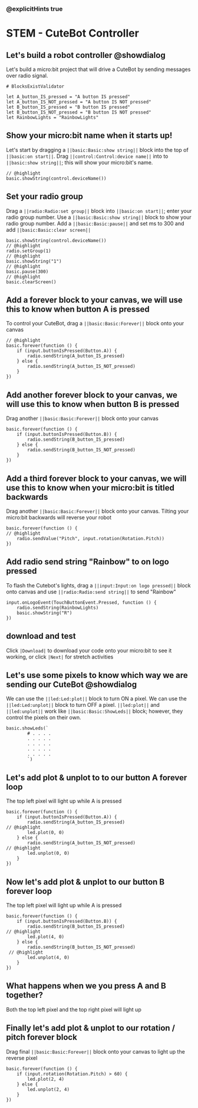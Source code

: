 ### @explicitHints true
# STEM - CuteBot Controller 
## Let's build a robot controller  @showdialog
Let's build a micro:bit project that will drive a CuteBot by sending messages over radio signal.
```validation.global
# BlocksExistValidator
```
```template
let A_button_IS_pressed = "A button IS pressed"
let A_button_IS_NOT_pressed = "A button IS NOT pressed"
let B_button_IS_pressed = "B button IS pressed"
let B_button_IS_NOT_pressed = "B button IS NOT pressed"
let RainbowLights = "RainbowLights"

```
## Show your micro:bit name when it starts up!
Let's start by dragging a ``||basic:Basic:show string||`` block into the top of ``||basic:on start||``.
Drag ``||control:Control:device name||`` into to ``||basic:show string||``; this will show your micro:bit's name. 

```blocks
// @highlight
basic.showString(control.deviceName())
```
## Set your radio group
Drag a ``||radio:Radio:set group||`` block into ``||basic:on start||``; enter your radio group number.
Use a ``||basic:Basic:show string||`` block to show your radio group number. 
Add a ``||basic:Basic:pause||`` and set ms to 300 and add ``||basic:Basic:clear screen||``
```blocks
basic.showString(control.deviceName())
// @highlight
radio.setGroup(1)
// @highlight
basic.showString("1")
// @highlight
basic.pause(300)
// @highlight
basic.clearScreen()
```
## Add a forever block to your canvas, we will use this to know when button A is pressed
To control your CuteBot, drag a ``||basic:Basic:Forever||`` block onto your canvas
```blocks
// @highlight
basic.forever(function () {
    if (input.buttonIsPressed(Button.A)) {
        radio.sendString(A_button_IS_pressed)
    } else {
        radio.sendString(A_button_IS_NOT_pressed)
    }
})
```
## Add another forever block to your canvas, we will use this to know when button B is pressed
Drag another ``||basic:Basic:Forever||`` block onto your canvas
```blocks
basic.forever(function () {
    if (input.buttonIsPressed(Button.B)) {
        radio.sendString(B_button_IS_pressed)
    } else {
        radio.sendString(B_button_IS_NOT_pressed)
    }
})
```
## Add a third forever block to your canvas, we will use this to know when your micro:bit is titled backwards
Drag another ``||basic:Basic:Forever||`` block onto your canvas. Tilting your micro:bit backwards will reverse your robot
```blocks
basic.forever(function () {
// @highlight
    radio.sendValue("Pitch", input.rotation(Rotation.Pitch))
})
```

## Add radio send string "Rainbow" to on logo pressed 
To flash the Cutebot's lights, drag a ``||input:Input:on logo pressed||`` block onto canvas and use ``||radio:Radio:send string||`` to send "Rainbow" 
```blocks
input.onLogoEvent(TouchButtonEvent.Pressed, function () {
    radio.sendString(RainbowLights)
    basic.showString("R")
})
```
## download and test
Click ``|Download|`` to download your code onto your micro:bit to see it working, or click ``|Next|`` for stretch activities

## Let's use some pixels to know which way we are sending our CuteBot  @showdialog
We can use the ``||led:Led:plot||`` block to turn ON a pixel.
We can use the ``||led:Led:unplot||`` block to turn OFF a pixel.
``||led:plot||`` and ``||led:unplot||`` work like ``||basic:Basic:ShowLeds||`` block; however, they control the pixels on their own.
```blocks
basic.showLeds(`
        # . . . .
        . . . . .
        . . . . .
        . . . . .
        . . . . .
        `)
```

## Let's add plot & unplot to to our button A forever loop
The top left pixel will light up while A is pressed
```blocks
basic.forever(function () {
    if (input.buttonIsPressed(Button.A)) {
        radio.sendString(A_button_IS_pressed)
// @highlight
        led.plot(0, 0)
    } else {
        radio.sendString(A_button_IS_NOT_pressed)
// @highlight
        led.unplot(0, 0)
    }
})
```
## Now let's add plot & unplot to our button B forever loop
The top left pixel will light up while A is pressed
```blocks
basic.forever(function () {
    if (input.buttonIsPressed(Button.B)) {
        radio.sendString(B_button_IS_pressed)
// @highlight
        led.plot(4, 0)
    } else {
        radio.sendString(B_button_IS_NOT_pressed)
 // @highlight
        led.unplot(4, 0)
    }
})
```
## What happens when we you press A and B together?
Both the top left pixel and the top right pixel will light up

## Finally let's add plot & unplot to our rotation / pitch forever block
Drag final ``||basic:Basic:Forever||`` block onto your canvas to light up the reverse pixel
```blocks
basic.forever(function () {
    if (input.rotation(Rotation.Pitch) > 60) {
        led.plot(2, 4)
    } else {
        led.unplot(2, 4)
    }
})
```
<script src="https://makecode.com/gh-pages-embed.js"></script><script>makeCodeRender("{{ site.makecode.home_url }}", "{{ site.github.owner_name }}/{{ site.github.repository_name }}");</script>
